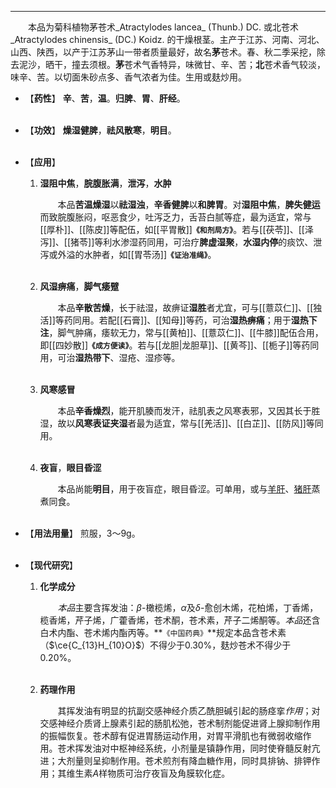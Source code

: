 ---
&emsp;&emsp;本品为菊科植物茅苍术_Atractylodes lancea_ (Thunb.) DC. 或北苍术_Atractylodes chinensis_ (DC.) Koidz. 的干燥根茎。主产于江苏、河南、河北、山西、陕西，以产于江苏茅山一带者质量最好，故名**茅**苍术。春、秋二季采挖，除去泥沙，晒干，撞去须根。**茅**苍术气香特异，味微甘、辛、苦；**北**苍术香气较淡，味辛、苦。以切面朱砂点多、香气浓者为佳。生用或麸炒用。

- 【**药性**】
	**辛**、**苦**，**温**。**归脾**、**胃**、**肝经**。<br></br>

- 【**功效**】
	**燥湿健脾**，**祛风散寒**，**明目**。<br></br>

- 【**应用**】
	1. **湿阻中焦**，**脘腹胀满**，**泄泻**，**水肿**
		
		&emsp;&emsp;本品**苦温燥湿**以**祛湿浊**，**辛香健脾**以**和脾胃**。对**湿阻中焦**，**脾失健运**而致脘腹胀闷，呕恶食少，吐泻乏力，舌苔白腻等症，最为适宜，常与[[厚朴]]、[[陈皮]]等配伍，如[[平胃散]]**`《和剂局方》`**。若与[[茯苓]]、[[泽泻]]、[[猪苓]]等利水渗湿药同用，可治疗**脾虚湿聚**，**水湿内停**的痰饮、泄泻或外溢的水肿者，如[[胃苓汤]]**`《证治准绳》`**。<br></br>
	
	2. **风湿痹痛**，**脚气痿躄**
		
		&emsp;&emsp;本品**辛散苦燥**，长于祛湿，故痹证**湿胜**者尤宜，可与[[薏苡仁]]、[[独活]]等药同用。若配[[石膏]]、[[知母]]等药，可治**湿热痹痛**；用于**湿热下注**，脚气肿痛，痿软无力，常与[[黄柏]]、[[薏苡仁]]、[[牛膝]]配伍合用，即[[四妙散]]**`《成方便读》`**。若与[[龙胆|龙胆草]]、[[黄芩]]、[[栀子]]等药同用，可治**湿热带下**、湿疮、湿疹等。<br></br>
	
	3. **风寒感冒**
		
		&emsp;&emsp;本品**辛香燥烈**，能开肌腠而发汗，祛肌表之风寒表邪，又因其长于胜湿，故以**风寒表证夹湿**者最为适宜，常与[[羌活]]、[[白芷]]、[[防风]]等同用。<br></br>
	
	4. **夜盲**，**眼目昏涩**
		
		&emsp;&emsp;本品尚能**明目**，用于夜盲症，眼目昏涩。可单用，或与<ins>羊肝</ins>、<ins>猪肝</ins>蒸煮同食。<br></br>

- 【**用法用量**】
	煎服，3～9g。<br></br>

- 【**现代研究**】
	1. **化学成分**
		
		&emsp;&emsp;<dfn>本品</dfn>主要含挥发油：$β$-橄榄烯，$α$及$δ$-愈创木烯，花柏烯，丁香烯，榄香烯，芹子烯，广藿香烯，苍术酮，苍术素，芹子二烯酮等。<dfn>本品</dfn>还含白术内酯、苍术烯内酯丙等。**`《中国药典》`**规定本品含苍术素（$\ce{C_{13}H_{10}O}$）不得少于0.30%，麸炒苍术不得少于0.20%。<br></br>
	
	2. **药理作用**
		
		&emsp;&emsp;其挥发油有明显的抗副交感神经介质乙酰胆碱引起的肠痉挛<dfn>作用</dfn>；对交感神经介质肾上腺素引起的肠肌松弛，苍术制剂能促进肾上腺抑制作用的振幅恢复。苍术醇有促进胃肠运动作用，对胃平滑肌也有微弱收缩作用。苍术挥发油对中枢神经系统，小剂量是镇静作用，同时使脊髓反射亢进；大剂量则呈抑制作用。苍术煎剂有降血糖作用，同时具排钠、排钾作用；其维生素$A$样物质可治疗夜盲及角膜软化症。